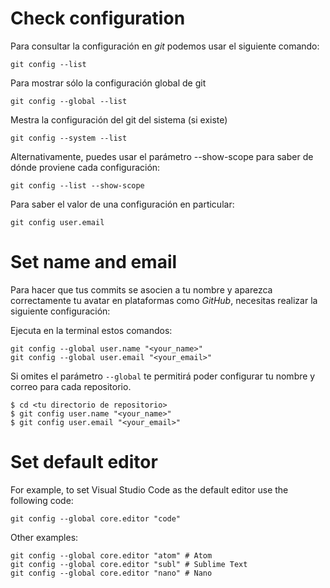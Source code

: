 # Check configuration

Para consultar la configuración en _git_ podemos usar el siguiente comando:

```
git config --list
```

Para mostrar sólo la configuración global de git

```
git config --global --list
```

Mestra la configuración del git del sistema (si existe)

```
git config --system --list
```

Alternativamente, puedes usar el parámetro --show-scope para saber de dónde
proviene cada configuración:

```
git config --list --show-scope
```

Para saber el valor de una configuración en particular:

```
git config user.email
```

# Set name and email

Para hacer que tus commits se asocien a tu nombre y aparezca correctamente tu
avatar en plataformas como _GitHub_, necesitas realizar la siguiente configuración:

Ejecuta en la terminal estos comandos:

```git
git config --global user.name "<your_name>"
git config --global user.email "<your_email>"
```

Si omites el parámetro `--global` te permitirá poder configurar tu nombre y
correo para cada repositorio.

```
$ cd <tu directorio de repositorio>
$ git config user.name "<your_name>"
$ git config user.email "<your_email>"
```

# Set default editor

For example, to set Visual Studio Code as the default editor use the following code:

```
git config --global core.editor "code"
```

Other examples:

```
git config --global core.editor "atom" # Atom
git config --global core.editor "subl" # Sublime Text
git config --global core.editor "nano" # Nano
```
